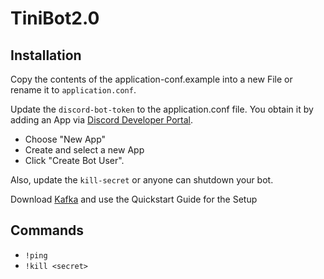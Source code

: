 # TiniBot2.0


## Installation

Copy the contents of the application-conf.example into a new File or rename it to 
`application.conf`.

Update the `discord-bot-token` to the application.conf file. 
You obtain it by adding an App via [Discord Developer Portal](https://discordapp.com/developers/applications/me).

* Choose "New App"
* Create and select a new App
* Click "Create Bot User". 

Also, update the `kill-secret` or anyone can shutdown your bot.

Download [Kafka](https://kafka.apache.org/) and use the Quickstart Guide for the Setup 

## Commands

* `!ping`
* `!kill <secret>`

